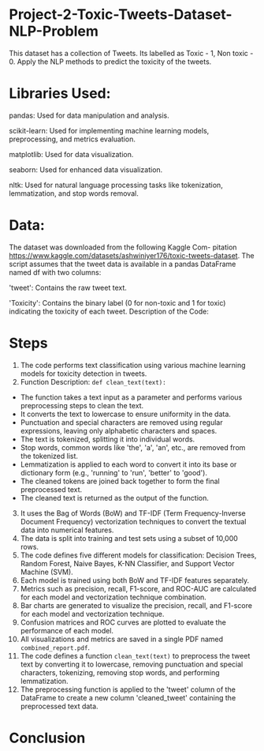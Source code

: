 # Project-2-Toxic-Tweets-Dataset-NLP-Problem
This dataset has a collection of Tweets. Its labelled as Toxic - 1, Non toxic - 0. Apply the NLP  methods to predict the toxicity of the tweets.
# Libraries Used:

pandas: Used for data manipulation and analysis.

scikit-learn: Used for implementing machine learning models, preprocessing, and metrics evaluation.

matplotlib: Used for data visualization.

seaborn: Used for enhanced data visualization.

nltk: Used for natural language processing tasks like tokenization, lemmatization, and stop words removal.
# Data:

The dataset was downloaded from the following Kaggle Com-
pitation https://www.kaggle.com/datasets/ashwiniyer176/toxic-tweets-dataset.
The script assumes that the tweet data is available in a pandas DataFrame named df with two columns:

'tweet': Contains the raw tweet text.

'Toxicity': Contains the binary label (0 for non-toxic and 1 for toxic) indicating the toxicity of each tweet.
Description of the Code:
# Steps
1. The code performs text classification using various machine learning models for toxicity detection in tweets.
2. Function Description:
`def clean_text(text):`
- The function takes a text input as a parameter and performs various preprocessing steps to clean the text.
- It converts the text to lowercase to ensure uniformity in the data.
- Punctuation and special characters are removed using regular expressions, leaving only alphabetic characters and spaces.
- The text is tokenized, splitting it into individual words.
- Stop words, common words like 'the', 'a', 'an', etc., are removed from the tokenized list.
- Lemmatization is applied to each word to convert it into its base or dictionary form (e.g., 'running' to 'run', 'better' to 'good').
- The cleaned tokens are joined back together to form the final preprocessed text.
- The cleaned text is returned as the output of the function.
3. It uses the Bag of Words (BoW) and TF-IDF (Term Frequency-Inverse Document Frequency) vectorization techniques to convert the textual data into numerical features.
4. The data is split into training and test sets using a subset of 10,000 rows.
5. The code defines five different models for classification: Decision Trees, Random Forest, Naive Bayes, K-NN Classifier, and Support Vector Machine (SVM).
6. Each model is trained using both BoW and TF-IDF features separately.
7. Metrics such as precision, recall, F1-score, and ROC-AUC are calculated for each model and vectorization technique combination.
8. Bar charts are generated to visualize the precision, recall, and F1-score for each model and vectorization technique.
9. Confusion matrices and ROC curves are plotted to evaluate the performance of each model.
10. All visualizations and metrics are saved in a single PDF named `combined_report.pdf`.
11. The code defines a function `clean_text(text)` to preprocess the tweet text by converting it to lowercase, removing punctuation and special characters, tokenizing, removing stop words, and performing lemmatization.
12. The preprocessing function is applied to the 'tweet' column of the DataFrame to create a new column 'cleaned_tweet' containing the preprocessed text data.
# Conclusion





